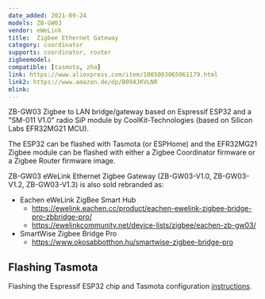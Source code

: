 ```yaml
---
date_added: 2021-09-24
models: ZB-GW03
vendor: eWeLink
title:  Zigbee Ethernet Gateway
category: coordinator
supports: coordinator, router
zigbeemodel: 
compatible: [tasmota, zha]
link: https://www.aliexpress.com/item/1005003065061179.html
link2: https://www.amazon.de/dp/B094JKVLNR
mlink: 
---
```

ZB-GW03 Zigbee to LAN bridge/gateway based on Espressif ESP32 and a "SM-011 V1.0" radio SiP module by CoolKit-Technologies (based on Silicon Labs EFR32MG21 MCU).

The ESP32 can be flashed with Tasmota (or ESPHome) and the EFR32MG21 Zigbee module can be flashed with either a Zigbee Coordinator firmware or a Zigbee Router firmware image.

ZB-GW03 eWeLink Ethernet Zigbee Gateway (ZB-GW03-V1.0, ZB-GW03-V1.2, ZB-GW03-V1.3) is also sold rebranded as:
* Eachen eWeLink ZigBee Smart Hub
  * https://ewelink.eachen.cc/product/eachen-ewelink-zigbee-bridge-pro-zbbridge-pro/
  * https://ewelinkcommunity.net/device-lists/zigbee/eachen-zb-gw03/
* SmartWise Zigbee Bridge Pro
  * https://www.okosabbotthon.hu/smartwise-zigbee-bridge-pro

## Flashing Tasmota 

Flashing the Espressif ESP32 chip and Tasmota configuration [instructions](https://templates.blakadder.com/ewelink_ZB-GW03).


